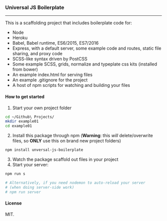 ### Universal JS Boilerplate

---

This is a scaffolding project that includes boilerplate code for:

- Node
- Heroku
- Babel, Babel runtime, ES6/2015, ES7/2016
- Express, with a default server, some example code and routes, static file sharing, and proxy code
- SCSS-like syntax driven by PostCSS
- Some example SCSS, grids, normalize and typeplate css kits (installed from bower)
- An example index.html for serving files
- An example .gitignore for the project
- A host of npm scripts for watching and building your files

#### How to get started

1. Start your own project folder 

```sh
cd ~/Github\ Projects/
mkdir example01
cd example01
```

2. Install this package through npm (**Warning**: this _will_ delete/overwrite files, so **ONLY** use this on brand new project folders)

```sh
npm install unversal-js-boilerplate
```

3. Watch the package scaffold out files in your project
4. Start your server:

```sh
npm run s

# Alternatively, if you need nodemon to auto-reload your server 
# (when doing server-side work)
# npm run server
```

#### License

MIT.